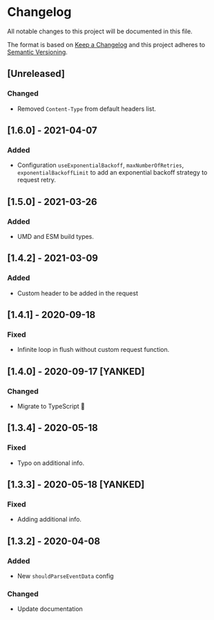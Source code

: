 # Changelog

All notable changes to this project will be documented in this file.

The format is based on [Keep a Changelog](http://keepachangelog.com/en/1.0.0/)
and this project adheres to [Semantic Versioning](http://semver.org/spec/v2.0.0.html).

## [Unreleased]
### Changed
- Removed `Content-Type` from default headers list.

## [1.6.0] - 2021-04-07
### Added
- Configuration `useExponentialBackoff`, `maxNumberOfRetries`,
  `exponentialBackoffLimit` to add an exponential backoff strategy
  to request retry.

## [1.5.0] - 2021-03-26
### Added
- UMD and ESM build types.

## [1.4.2] - 2021-03-09
### Added
- Custom header to be added in the request

## [1.4.1] - 2020-09-18
### Fixed
- Infinite loop in flush without custom request function.

## [1.4.0] - 2020-09-17 [YANKED]
### Changed
- Migrate to TypeScript :tada:

## [1.3.4] - 2020-05-18
### Fixed
- Typo on additional info.

## [1.3.3] - 2020-05-18 [YANKED]
### Fixed
- Adding additional info.

## [1.3.2] - 2020-04-08
### Added
- New `shouldParseEventData` config

### Changed
- Update documentation
